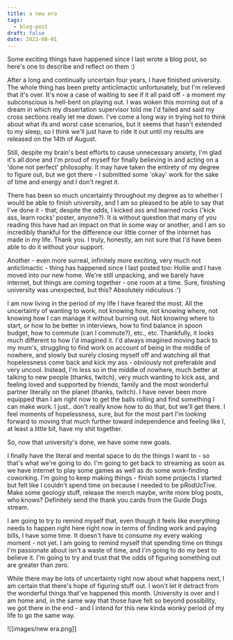 ```yaml
---
title: a new era
tags:
  - blog-post
draft: false
date: 2023-08-01
---
```


Some exciting things have happened since I last wrote a blog post, so here's one to describe and reflect on them :)

After a long and continually uncertain four years, I have finished university. The whole thing has been pretty anticlimactic unfortunately, but I'm relieved that it's over. It's now a case of waiting to see if it all paid off - a moment my subconscious is hell-bent on playing out. I was woken this morning out of a dream in which my dissertation supervisor told me I'd failed and said my cross sections really let me down. I've come a long way in trying not to think about what ifs and worst case scenarios, but it seems that hasn't extended to my sleep, so I think we'll just have to ride it out until my results are released on the 14th of August.

Still, despite my brain's best efforts to cause unnecessary anxiety, I'm glad it's all done and I'm proud of myself for finally believing in and acting on a 'done not perfect' philosophy. It may have taken the entirety of my degree to figure out, but we got there - I submitted some 'okay' work for the sake of time and energy and I don't regret it. 

There has been so much uncertainty throughout my degree as to whether I would be able to finish university, and I am so pleased to be able to say that I've done it - that, despite the odds, I kicked ass and learned rocks ('kick ass, learn rocks' poster, anyone?). It is without question that many of you reading this have had an impact on that in some way or another, and I am so incredibly thankful for the difference our little corner of the internet has made in my life. Thank you. I truly, honestly, am not sure that I'd have been able to do it without your support.

Another - even more surreal, infinitely more exciting, very much not anticlimactic - thing has happened since I last posted too: Hollie and I have moved into our new home. We're still unpacking, and we barely have internet, but things are coming together - one room at a time. Sure, finishing university was unexpected, but this? Absolutely ridiculous :')

I am now living in the period of my life I have feared the most. All the uncertainty of wanting to work, not knowing how, not knowing where, not knowing how I can manage it without burning out. Not knowing where to start, or how to be better in interviews, how to find balance in spoon budget, how to commute (can I commute?), etc., etc. Thankfully, it looks much different to how I'd imagined it. I'd always imagined moving back to my mum's, struggling to find work on account of being in the middle of nowhere, and slowly but surely closing myself off and watching all that hopelessness come back and kick *my* ass - obviously not preferable and very uncool. Instead, I'm less so in the middle of nowhere, much better at talking to new people (thanks, twitch), very much wanting to kick ass, and feeling loved and supported by friends, family and the most wonderful partner literally on the planet (thanks, twitch). I have never been more equipped than I am right now to get the balls rolling and find something I can make work. I just.. don't really know how to do that, but we'll get there. I feel moments of hopelessness, sure, but for the most part I'm looking forward to moving that much further toward independence and feeling like I, at least a little bit, have my shit together.

So, now that university's done, we have some new goals. 

I finally have the literal and mental space to do the things I want to - so that's what we're going to do. I'm going to get back to streaming as soon as we have internet to play some games as well as do some work-finding coworking. I'm going to keep making things - finish some projects I started but felt like I couldn't spend time on because I needed to be pRodUcTive. Make some geology stuff, release the merch maybe, write more blog posts, who knows? Definitely send the thank you cards from the Guide Dogs stream.

I am going to try to remind myself that, even though it feels like everything needs to happen right here right now in terms of finding work and paying bills, I have some time. It doesn't have to consume my every waking  moment - not yet. I am going to remind myself that spending time on things I'm passionate about isn't a waste of time, and I'm going to do my best to believe it. I'm going to try and trust that the odds of figuring something out are greater than zero. 

While there may be lots of uncertainty right now about what happens next, I am certain that there's hope of figuring stuff out. I won't let it detract from the wonderful things that've happened this month. University is over and I am home and, in the same way that those have felt so beyond possibility, we got there in the end - and I intend for this new kinda wonky period of my life to go the same way.

![[images/new era.png]]
